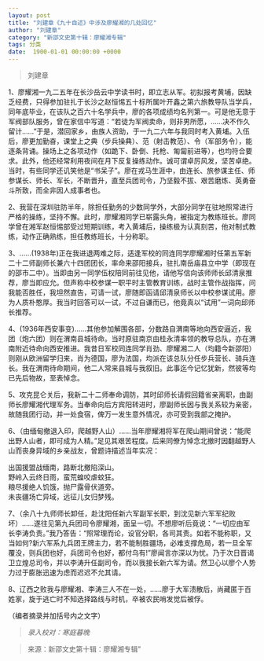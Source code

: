 ```yaml
---
layout: post
title: "刘建章《九十自述》中涉及廖耀湘的几处回忆"
author: "刘建章"
category: "新邵文史第十辑：廖耀湘专辑"
tags: 分类
date:  1900-01-01 00:00:00 +0000
---
```

> 刘建章


1、廖耀湘一九二五年在长沙岳云中学读书时，即立志从军。初拟报考黄埔，因缺乏经费，只得参加驻扎于长沙之赵恒惕五十标所属叶开鑫之第六旅教导队当学兵，同年底毕业，在该队之百六十名学兵中，廖的各项成绩均名列第一。可是他无意于军阀部队服务，曾在家信中写道：“若徒为军阀卖命，则非男所愿，……决不作久留计……”于是，潜回家乡，由族人资助，于一九二六年与我同时考入黄埔。入伍后，廖更加勤奋，课堂上之典（步兵操典）、范（射击教范）、令（军部务令），能逐条背诵。操场上之各项动作（如跪下、卧倒、托枪、匍匐前进等），也均符合要求。此外，他还经常利用夜间在月下反复操练动作。诚可谓卓厉风发，坚苦卓绝。当时，有些同学还讥笑他是“书呆子”。廖在戎马生涯中，由连长、旅参谋主任、师参谋长、师长、军长，不断晋升，直至兵团司令，乃坚毅不拔、艰苦磨炼、英勇奋斗所致，而全非因人成事者也。

2、我营在深圳驻防半年，除担任勤务的少数同学外，大部分同学在驻地照常进行严格的操练，坚持不懈。此时，廖耀湘同学已崭露头角，被指定为教练班长。廖同学曾在湘军赵恒惕部受过短期训练，考入黄埔后，操练极为认真刻苦，他对制式教练，动作正确熟练，担任教练班长，十分称职。

3、……(1938年)正在我进退两难之际，适逢军校的同连同学廖耀湘时任第五军新二十二师副师长兼六十四团团长，率命来邵阳接兵，驻扎南岳庙县立中学（即现在的邵市二中）。当即由另一同学伍权陪同前往见他，请他写信向该师师长邱清泉推荐，廖当即应允。但声称中校参谋一职平时主管教育训练，战时主管作战指挥，问我能否胜任，我坦然直告，可请一试，廖随即函请邱清泉师长以中校参谋试用。廖为人质朴憨厚。我当时回答可以一试，不过自谦而已，他竟真以“试用”一词向邱师长推荐。

4、(1936年西安事变)……其他参加解围各部，分数路自渭南等地向西安逼近，我团（炮六团）则在渭南县城待命。当时原驻南京由桂永清率领的教导总队，亦在渭南附近待命向西安推进。我昔日军校同连同学肖劲、廖耀湘二人（均籍今新邵阳）则刚从欧洲留学归来，肖为德国，廖为法国，均派在该总队分任步兵营长、骑兵连长。我在渭南待命期间，他二人常来县城与我叙旧。此事迄今记忆犹新，然彼等均已先后物故，至表悼念。

5、攻克昆仑关后，我新二十二师奉命调防，其时邱师长请假回籍省亲离职，由副师长廖耀湘代理军务。当奉命向后方宾阳转进时，廖副师长因与我关系较为亲密，故随我团行动，并一处食宿，俾万一发生意外情况，亦可受到我部之掩护。

6、（由缅甸撤退入印，爬越野人山）……当年廖耀湘将军在爬山期间曾说：“能爬出野人山者，即可成为人精。”足见其艰苦程度。后来同僚为悼念北撤时因翻越野人山而丧身异域的乡亲战友，曾题诗描述当年实况：

出国援盟战缅南，路断北撤陷深山。
<br/>
野岭入云终日雨，蛮荒蝗咬虐蚊狂。
<br/>
粮尽援绝人饥饿，抛尸露骨伏道旁。
<br/>
未丧疆场亡异域，远征儿女归梦残。

7、（余八十九师师长卸任，赴沈阳任新六军副军长职，到沈见新六军军纪败坏）……遂往见第九兵团司令廖耀湘，面呈一切。不想廖听后竟说：“一切应由军长李涛负责。”我乃答告：“照常理而论，设官分职，各司其责。如若不能称职，又当如何?新六军系九兵团王牌主力，若不能制胜疆场，必难支撑危局，若一旦全军覆没，则兵团也好，兵团司令也好，都付乌有!”廖闻言亦深以为忧。乃于次日晋谒卫立煌总司令，并以李涛升任副司令，而以我接长新六军为请。然卫心以廖个人势力过于膨胀迅速为虑而迟迟不允其请。

8、辽西之败我与廖耀湘、李涛三人不在一处，……廖于大军溃散后，尚藏匿于百姓家，旋于逃亡时不知选择路线与时机，卒被农民哨发觉后被俘。

（编者摘录并加括号内之文字）

> *录入校对：寒庭暮晚*

> 来源：新邵文史第十辑：廖耀湘专辑"